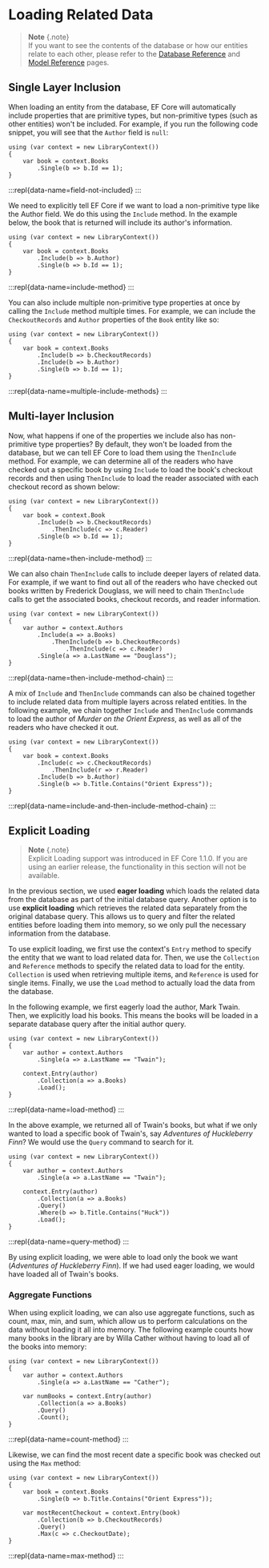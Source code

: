 # Loading Related Data  
 
> **Note** {.note}  
> If you want to see the contents of the database or how our entities relate to each other, please refer to the [Database Reference](tutorial-database-reference.md) and [Model Reference](tutorial-model-reference.md) pages.
 
## Single Layer Inclusion 
 
When loading an entity from the database, EF Core will automatically include properties that are primitive types, but non-primitive types (such as other entities) won't be included. For example, if you run the following code snippet, you will see that the `Author` field is `null`: 
 
```{.snippet} 
using (var context = new LibraryContext()) 
{ 
    var book = context.Books 
        .Single(b => b.Id == 1); 
} 
``` 
:::repl{data-name=field-not-included} 
:::
 
We need to explicitly tell EF Core if we want to load a non-primitive type like the Author field. We do this using the `Include` method. In the example below, the book that is returned will include its author's information. 
 
```{.snippet} 
using (var context = new LibraryContext()) 
{ 
    var book = context.Books  
        .Include(b => b.Author)
        .Single(b => b.Id == 1); 
} 
``` 
:::repl{data-name=include-method} 
:::
 
You can also include multiple non-primitive type properties at once by calling the `Include` method multiple times. For example, we can include the `CheckoutRecords` and `Author` properties of the `Book` entity like so:  
 
```{.snippet} 
using (var context = new LibraryContext()) 
{ 
    var book = context.Books 
        .Include(b => b.CheckoutRecords) 
        .Include(b => b.Author)
        .Single(b => b.Id == 1); 
} 
``` 
:::repl{data-name=multiple-include-methods} 
:::
 
## Multi-layer Inclusion 
 
Now, what happens if one of the properties we include also has non-primitive type properties? By default, they won't be loaded from the database, but we can tell EF Core to load them using the `ThenInclude` method. For example, we can determine all of the readers who have checked out a specific book by using `Include` to load the book's checkout records and then using `ThenInclude` to load the reader associated with each checkout record as shown below:
 
```{.snippet} 
using (var context = new LibraryContext()) 
{ 
    var book = context.Book 
        .Include(b => b.CheckoutRecords) 
            .ThenInclude(c => c.Reader)
        .Single(b => b.Id == 1); 
} 
``` 
:::repl{data-name=then-include-method} 
:::
 
We can also chain `ThenInclude` calls to include deeper layers of related data. For example, if we want to find out all of the readers who have checked out books written by Frederick Douglass, we will need to chain `ThenInclude` calls to get the associated books, checkout records, and reader information.
 
```{.snippet} 
using (var context = new LibraryContext()) 
{ 
    var author = context.Authors 
        .Include(a => a.Books) 
            .ThenInclude(b => b.CheckoutRecords) 
                .ThenInclude(c => c.Reader)
        .Single(a => a.LastName == "Douglass"); 
} 
``` 
:::repl{data-name=then-include-method-chain} 
:::
 
A mix of `Include` and `ThenInclude` commands can also be chained together to include related data from multiple layers across related entities. In the following example, we chain together `Include` and `ThenInclude` commands to load the author of _Murder on the Orient Express_, as well as all of the readers who have checked it out.
 
```{.snippet} 
using (var context = new LibraryContext()) 
{ 
    var book = context.Books
        .Include(c => c.CheckoutRecords)
            .ThenInclude(r => r.Reader)
        .Include(b => b.Author)
        .Single(b => b.Title.Contains("Orient Express"));
} 
``` 
:::repl{data-name=include-and-then-include-method-chain} 
:::
 
## Explicit Loading 
  
> **Note** {.note}  
> Explicit Loading support was introduced in EF Core 1.1.0. If you are using an earlier release, the functionality in this section will not be available.

In the previous section, we used **eager loading** which loads the related data from the database as part of the initial database query. Another option is to use **explicit loading** which retrieves the related data separately from the original database query. This allows us to query and filter the related entities before loading them into memory, so we only pull the necessary information from the database. 
 
To use explicit loading, we first use the context's `Entry` method to specify the entity that we want to load related data for. Then, we use the `Collection` and `Reference` methods to specify the related data to load for the entity. `Collection` is used when retrieving multiple items, and `Reference` is used for single items. Finally, we use the `Load` method to actually load the data from the database.  
 
In the following example, we first eagerly load the author, Mark Twain. Then, we explicitly load his books. This means the books will be loaded in a separate database query after the initial author query. 
 
```{.snippet} 
using (var context = new LibraryContext()) 
{ 
    var author = context.Authors 
        .Single(a => a.LastName == "Twain"); 
 
    context.Entry(author) 
        .Collection(a => a.Books)
        .Load(); 
} 
``` 
:::repl{data-name=load-method} 
:::
 
In the above example, we returned all of Twain's books, but what if we only wanted to load a specific book of Twain's, say _Adventures of Huckleberry Finn_? We would use the `Query` command to search for it. 
 
```{.snippet} 
using (var context = new LibraryContext()) 
{ 
    var author = context.Authors 
        .Single(a => a.LastName == "Twain"); 
 
    context.Entry(author) 
        .Collection(a => a.Books) 
        .Query() 
        .Where(b => b.Title.Contains("Huck")) 
        .Load(); 
} 
``` 
:::repl{data-name=query-method} 
:::
 
By using explicit loading, we were able to load only the book we want (_Adventures of Huckleberry Finn_). If we had used eager loading, we would have loaded all of Twain's books. 
 
### Aggregate Functions 

When using explicit loading, we can also use aggregate functions, such as count, max, min, and sum, which allow us to perform calculations on the data without loading it all into memory. The following example counts how many books in the library are by Willa Cather without having to load all of the books into memory: 
 
```{.snippet} 
using (var context = new LibraryContext()) 
{ 
    var author = context.Authors 
        .Single(a => a.LastName == "Cather"); 
 
    var numBooks = context.Entry(author) 
        .Collection(a => a.Books) 
        .Query() 
        .Count(); 
} 
``` 
:::repl{data-name=count-method} 
:::
 
Likewise, we can find the most recent date a specific book was checked out using the `Max` method: 
 
```{.snippet} 
using (var context = new LibraryContext()) 
{ 
    var book = context.Books
        .Single(b => b.Title.Contains("Orient Express")); 
 
    var mostRecentCheckout = context.Entry(book) 
        .Collection(b => b.CheckoutRecords)
        .Query() 
        .Max(c => c.CheckoutDate); 
} 
``` 
:::repl{data-name=max-method} 
:::
 